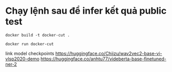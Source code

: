 # Chạy lệnh sau để infer kết quả public test 
```
docker build -t docker-cut .

docker run docker-cut
```
link model checkpoints
https://huggingface.co/Chiizu/wav2vec2-base-vi-vlsp2020-demo
https://huggingface.co/anhtu77/videberta-base-finetuned-ner-2
